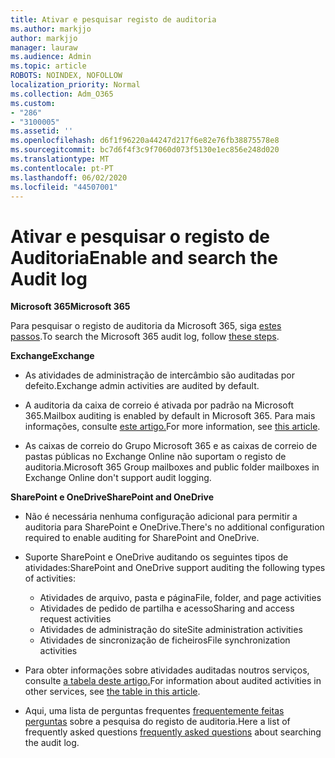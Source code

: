 ```yaml
---
title: Ativar e pesquisar registo de auditoria
ms.author: markjjo
author: markjjo
manager: lauraw
ms.audience: Admin
ms.topic: article
ROBOTS: NOINDEX, NOFOLLOW
localization_priority: Normal
ms.collection: Adm_O365
ms.custom:
- "286"
- "3100005"
ms.assetid: ''
ms.openlocfilehash: d6f1f96220a44247d217f6e82e76fb38875578e8
ms.sourcegitcommit: bc7d6f4f3c9f7060d073f5130e1ec856e248d020
ms.translationtype: MT
ms.contentlocale: pt-PT
ms.lasthandoff: 06/02/2020
ms.locfileid: "44507001"
---
```

# <a name="enable-and-search-the-audit-log"></a><span data-ttu-id="6b414-102">Ativar e pesquisar o registo de Auditoria</span><span class="sxs-lookup"><span data-stu-id="6b414-102">Enable and search the Audit log</span></span>

<span data-ttu-id="6b414-103">**Microsoft 365**</span><span class="sxs-lookup"><span data-stu-id="6b414-103">**Microsoft 365**</span></span>

<span data-ttu-id="6b414-104">Para pesquisar o registo de auditoria da Microsoft 365, siga [estes passos](https://docs.microsoft.com/microsoft-365/compliance/search-the-audit-log-in-security-and-compliance#search-the-audit-log).</span><span class="sxs-lookup"><span data-stu-id="6b414-104">To search the Microsoft 365 audit log, follow [these steps](https://docs.microsoft.com/microsoft-365/compliance/search-the-audit-log-in-security-and-compliance#search-the-audit-log).</span></span>

<span data-ttu-id="6b414-105">**Exchange**</span><span class="sxs-lookup"><span data-stu-id="6b414-105">**Exchange**</span></span>

- <span data-ttu-id="6b414-106">As atividades de administração de intercâmbio são auditadas por defeito.</span><span class="sxs-lookup"><span data-stu-id="6b414-106">Exchange admin activities are audited by default.</span></span>

- <span data-ttu-id="6b414-107">A auditoria da caixa de correio é ativada por padrão na Microsoft 365.</span><span class="sxs-lookup"><span data-stu-id="6b414-107">Mailbox auditing is enabled by default in Microsoft 365.</span></span> <span data-ttu-id="6b414-108">Para mais informações, consulte [este artigo.](https://docs.microsoft.com/microsoft-365/compliance/enable-mailbox-auditing)</span><span class="sxs-lookup"><span data-stu-id="6b414-108">For more information, see  [this article](https://docs.microsoft.com/microsoft-365/compliance/enable-mailbox-auditing).</span></span>

- <span data-ttu-id="6b414-109">As caixas de correio do Grupo Microsoft 365 e as caixas de correio de pastas públicas no Exchange Online não suportam o registo de auditoria.</span><span class="sxs-lookup"><span data-stu-id="6b414-109">Microsoft 365 Group mailboxes and public folder mailboxes in Exchange Online don't support audit logging.</span></span>

<span data-ttu-id="6b414-110">**SharePoint e OneDrive**</span><span class="sxs-lookup"><span data-stu-id="6b414-110">**SharePoint and OneDrive**</span></span>

- <span data-ttu-id="6b414-111">Não é necessária nenhuma configuração adicional para permitir a auditoria para SharePoint e OneDrive.</span><span class="sxs-lookup"><span data-stu-id="6b414-111">There's no additional configuration required to enable auditing for SharePoint and OneDrive.</span></span>

- <span data-ttu-id="6b414-112">Suporte SharePoint e OneDrive auditando os seguintes tipos de atividades:</span><span class="sxs-lookup"><span data-stu-id="6b414-112">SharePoint and OneDrive support auditing the following types of activities:</span></span>

    - <span data-ttu-id="6b414-113">Atividades de arquivo, pasta e página</span><span class="sxs-lookup"><span data-stu-id="6b414-113">File, folder, and page activities</span></span>
    - <span data-ttu-id="6b414-114">Atividades de pedido de partilha e acesso</span><span class="sxs-lookup"><span data-stu-id="6b414-114">Sharing and access request activities</span></span>
    - <span data-ttu-id="6b414-115">Atividades de administração do site</span><span class="sxs-lookup"><span data-stu-id="6b414-115">Site administration activities</span></span>
    - <span data-ttu-id="6b414-116">Atividades de sincronização de ficheiros</span><span class="sxs-lookup"><span data-stu-id="6b414-116">File synchronization activities</span></span>

- <span data-ttu-id="6b414-117">Para obter informações sobre atividades auditadas noutros serviços, consulte [a tabela deste artigo.](https://docs.microsoft.com/microsoft-365/compliance/search-the-audit-log-in-security-and-compliance#audited-activities)</span><span class="sxs-lookup"><span data-stu-id="6b414-117">For information about audited activities in other services, see  [the table in this article](https://docs.microsoft.com/microsoft-365/compliance/search-the-audit-log-in-security-and-compliance#audited-activities).</span></span>

- <span data-ttu-id="6b414-118">Aqui, uma lista de perguntas frequentes [frequentemente feitas perguntas](https://docs.microsoft.com/microsoft-365/compliance/search-the-audit-log-in-security-and-compliance#frequently-asked-questions) sobre a pesquisa do registo de auditoria.</span><span class="sxs-lookup"><span data-stu-id="6b414-118">Here a list of frequently asked questions [frequently asked questions](https://docs.microsoft.com/microsoft-365/compliance/search-the-audit-log-in-security-and-compliance#frequently-asked-questions) about searching the audit log.</span></span>
